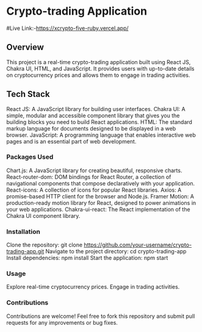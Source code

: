 # Crypto-trading Application

#Live Link:-https://xcrypto-five-ruby.vercel.app/


## Overview
This project is a real-time crypto-trading application built using React JS, Chakra UI, HTML, and JavaScript. It provides users with up-to-date details on cryptocurrency prices and allows them to engage in trading activities.

## Tech Stack
React JS: A JavaScript library for building user interfaces.
Chakra UI: A simple, modular and accessible component library that gives you the building blocks you need to build React applications.
HTML: The standard markup language for documents designed to be displayed in a web browser.
JavaScript: A programming language that enables interactive web pages and is an essential part of web development.

### Packages Used
Chart.js: A JavaScript library for creating beautiful, responsive charts.
React-router-dom: DOM bindings for React Router, a collection of navigational components that compose declaratively with your application.
React-icons: A collection of icons for popular React libraries.
Axios: A promise-based HTTP client for the browser and Node.js.
Framer Motion: A production-ready motion library for React, designed to power animations in your web applications.
Chakra-ui-react: The React implementation of the Chakra UI component library.


### Installation
Clone the repository: git clone https://github.com/your-username/crypto-trading-app.git
Navigate to the project directory: cd crypto-trading-app
Install dependencies: npm install
Start the application: npm start


### Usage
Explore real-time cryptocurrency prices.
Engage in trading activities.


### Contributions
Contributions are welcome! Feel free to fork this repository and submit pull requests for any improvements or bug fixes.
